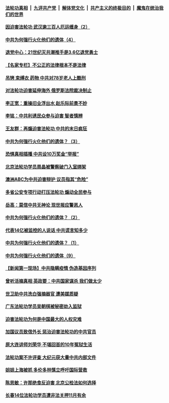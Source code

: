 

####  [法轮功真相](../../../../basic/blob/master/README.md?t=08061602) &nbsp;|&nbsp; [九评共产党](../../../../9ping.md/blob/master/README.md?t=08061602) &nbsp;|&nbsp; [解体党文化](../../../../jtdwh.md/blob/master/README.md?t=08061602)  &nbsp;|&nbsp; [共产主义的终极目的](../../../../gczydzjmd.md/blob/master/README.md?t=08061602) &nbsp;|&nbsp; [魔鬼在统治我们的世界](../../../../mgztzwmdsj.md/blob/master/README.md?t=08061602) 

#### [因迫害法轮功 武汉逾三百人厄运缠身（2）](../pages/prog424/a102911937.md?t=08061602) 

#### [中共为何强行火化他们的遗体（4）](../pages/prog424/a102911923.md?t=08061602) 

#### [退党中心：21世纪灭共潮推手是3.6亿退党勇士](../pages/prog424/a102911907.md?t=08061602) 

#### [【名家专栏】不公正的法律根本不是法律](../pages/prog424/a102911745.md?t=08061602) 

#### [吊铐 束缚衣 药物 中共对78岁老人上酷刑](../pages/prog424/a102911718.md?t=08061602) 

#### [对法轮功迫害延伸海外 俄罗斯法院裁决制止](../pages/prog424/a102911639.md?t=08061602) 

#### [李正宽：重操旧业浮出水 赵乐际前景不妙](../pages/prog424/a102911177.md?t=08061602) 

#### [李铭：中共利诱民众参与迫害 智者慎辨](../pages/prog424/a102911047.md?t=08061602) 

#### [王友群：再煽迫害法轮功 中共的末日疯狂](../pages/prog424/a102911012.md?t=08061602) 

#### [中共为何强行火化他们的遗体？（3）](../pages/prog424/a102910963.md?t=08061602) 

#### [恐惧真相插播 中共设10万奖金“举报”](../pages/prog424/a102910908.md?t=08061602) 

#### [北京法轮功学员周晶被警察破门入室绑架](../pages/prog424/a102910443.md?t=08061602) 

#### [澳洲ABC为中共迫害辩护 议员指其“危险”](../pages/prog424/a102910336.md?t=08061602) 

#### [多省公安专项行动打压法轮功 煽动全民参与](../pages/prog424/a102910053.md?t=08061602) 

#### [岳高：莫信中共无神论 现世报应警恶人](../pages/prog424/a102909987.md?t=08061602) 

#### [中共为何强行火化他们的遗体？（2）](../pages/prog424/a102909124.md?t=08061602) 

#### [代表14亿被监控的人说话 中共谎言知多少](../pages/prog424/a102909036.md?t=08061602) 

#### [中共为何强行火化他们的遗体？（1）](../pages/prog424/a102909009.md?t=08061602) 

#### [中共为何强行火化他们的遗体（9）](../pages/prog424/a102908637.md?t=08061602) 

#### [【新闻第一现场】中共隐瞒疫情 伪造基因序列](../pages/prog424/a102908532.md?t=08061602) 

#### [曾听活摘真相 英政要：中共国家谋杀 我们做太少](../pages/prog424/a102908187.md?t=08061602) 

#### [世卫助中共洗白强摘器官 遭美媒质疑](../pages/prog424/a102907782.md?t=08061602) 

#### [广东法轮功学员吴朝棋被秘密劫入监狱](../pages/prog424/a102907758.md?t=08061602) 

#### [迫害法轮功为何是中国最大的人权灾难](../pages/prog424/a102906899.md?t=08061602) 

#### [加国议员致信外长 惩治迫害法轮功的中共官员](../pages/prog424/a102906884.md?t=08061602) 

#### [原大连讲师刘荣华 不堪回首的10年冤狱生活](../pages/prog424/a102906865.md?t=08061602) 

#### [法轮功案不许评查 大纪元获大量中共内部文件](../pages/prog424/a102906536.md?t=08061602) 

#### [姐姐上海被抓 多伦多林慎立呼吁国际营救](../pages/prog424/a102906327.md?t=08061602) 

#### [陈思敏：许那绝食反迫害 北京公检法如何选择](../pages/prog424/a102906270.md?t=08061602) 

#### [长春14位法轮功学员遭非法关押11月有余](../pages/prog424/a102906162.md?t=08061602) 

